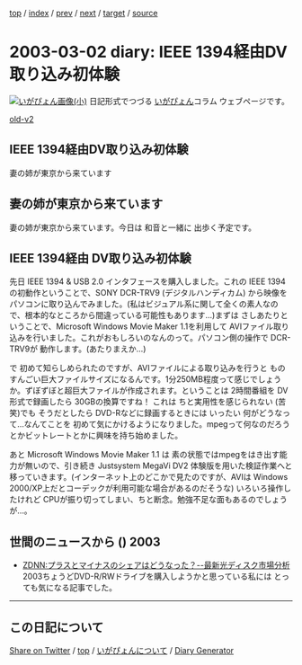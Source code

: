 [top](../index.html) 
 / [index](https://igapyon.github.io/diary/2003/index.html) 
 / [prev](https://igapyon.github.io/diary/2003/ig030301.html) 
 / [next](https://igapyon.github.io/diary/2003/ig030304.html) 
 / [target](https://igapyon.github.io/diary/2003/ig030302.html) 
 / [source](https://github.com/igapyon/diary/blob/gh-pages/2003/ig030302.html.src.md) 

2003-03-02 diary: IEEE 1394経由DV取り込み初体験
=====================================================================================================
[![いがぴょん画像(小)](https://igapyon.github.io/diary/images/iga200306s.jpg "いがぴょん")](https://igapyon.github.io/diary/memo/memoigapyon.html) 日記形式でつづる [いがぴょん](https://igapyon.github.io/diary/memo/memoigapyon.html)コラム ウェブページです。

[old-v2](ig030302-orig.html)

## IEEE 1394経由DV取り込み初体験

妻の姉が東京から来ています


## 妻の姉が東京から来ています

妻の姉が東京から来ています。今日は 和音と一緒に 出歩く予定です。

## IEEE 1394経由 DV取り込み初体験

先日 IEEE 1394 & USB 2.0 インタフェースを購入しました。これの IEEE
1394 の初動作ということで、SONY DCR-TRV9 (デジタルハンディカム) から映像をパソコンに取り込んでみました。(私はビジュアル系に関して全くの素人なので、根本的なところから間違っている可能性もあります…)まずは さしあたりということで、Microsoft Windows Movie Maker 1.1を利用して
AVIファイル取り込みを行いました。これがおもしろいのなんのって。パソコン側の操作で DCR-TRV9が 動作します。(あたりまえか…)

で 初めて知らしめられたのですが、AVIファイルによる取り込みを行うと ものすんごい巨大ファイルサイズになるんです。1分250MB程度って感じでしょうか。ずぼずぼと超巨大ファイルが作成されます。ということは
2時間番組を DV形式で録画したら 30GBの換算ですね！ これは ちと実用性を感じられない
(苦笑)でも そうだとしたら DVD-Rなどに録画するときには いったい 何がどうなって…なんてことを 初めて気にかけるようになりました。mpegって何なのだろうとかビットレートとかに興味を持ち始めました。

あと Microsoft Windows Movie Maker 1.1 は 素の状態ではmpegをはき出す能力が無いので、引き続き
Justsystem MegaVi DV2 体験版を用いた検証作業へと移っていきます。(インターネット上のどこかで見たのですが、AVIは
Windows 2000/XP上だとコーデックが利用可能な場合があるのだそうな) いろいろ操作したけれど
CPUが振り切ってしまい、ちと断念。勉強不足な面もあるのでしょうが…。

## 世間のニュースから () 2003

* [ZDNN:プラスとマイナスのシェアはどうなった？--最新光ディスク市場分析](http://www.zdnet.co.jp/news/0302/26/nj00_fujiwara.html)  2003ちょうどDVD-R/RWドライブを購入しようかと思っている私には とっても気になる記事でした。

----------------------------------------------------------------------------------------------------

## この日記について

[Share on Twitter](https://twitter.com/intent/tweet?hashtags=igapyon%2Cdiary%2C%E3%81%84%E3%81%8C%E3%81%B4%E3%82%87%E3%82%93&text=IEEE+1394%E7%B5%8C%E7%94%B1DV%E5%8F%96%E3%82%8A%E8%BE%BC%E3%81%BF%E5%88%9D%E4%BD%93%E9%A8%93&url=https%3A%2F%2Figapyon.github.io%2Fdiary%2F2003%2Fig030302.html) / [top](../index.html) / [いがぴょんについて](https://igapyon.github.io/diary/memo/memoigapyon.html) / [Diary Generator](https://github.com/igapyon/igapyonv3)
